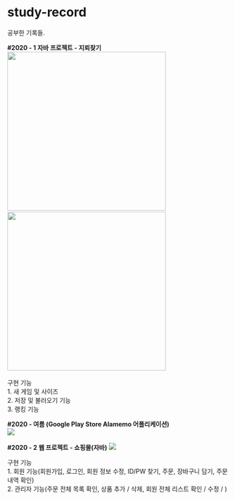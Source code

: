 # study-record
공부한 기록들.

<b>#2020 - 1
자바 프로젝트 - 지뢰찾기</b><br>
<img width="360" src="https://user-images.githubusercontent.com/63734277/103009377-078deb00-457a-11eb-85e4-0c5ceaf9eb1f.png">&nbsp;&nbsp;&nbsp;&nbsp;
<img width="360" src="https://user-images.githubusercontent.com/63734277/103009822-af0b1d80-457a-11eb-9ee5-0cac705d281f.png">&nbsp;&nbsp;&nbsp;&nbsp;
<p>
구현 기능<br>
  1. 새 게임 및 사이즈<br>
  2. 저장 및 불러오기 기능<br>
  3. 랭킹 기능 <br>
</p>


<b>#2020 - 여름 
(Google Play Store Alamemo 어플리케이션)</b><br>
<img  src="https://user-images.githubusercontent.com/63734277/103010966-8126d880-457c-11eb-9abf-6781e4b5a9d3.png">&nbsp;&nbsp;&nbsp;&nbsp;
<p>
  </p>
<b>#2020 - 2
웹 프로젝트 - 쇼핑몰(자바)</b>
<img src="https://user-images.githubusercontent.com/63734277/103011275-001c1100-457d-11eb-85be-9bf837e24a6e.png">&nbsp;&nbsp;&nbsp;&nbsp;
<p>
  구현 기능<br>
  1. 회원 기능(회원가입, 로그인, 회원 정보 수정, ID/PW 찾기, 주문, 장바구니 담기, 주문 내역 확인)<br>
  2. 관리자 기능(주문 전체 목록 확인, 상품 추가 / 삭제, 회원 전체 리스트 확인 / 수정 / )<br>
  </p>

